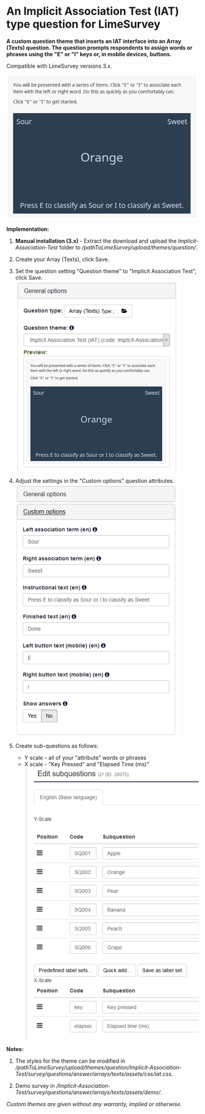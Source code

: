 # An Implicit Association Test (IAT) type question for LimeSurvey
**A custom question theme that inserts an IAT interface into an Array (Texts) question. The question prompts respondents to assign words or phrases using the "E" or "I" keys or, in mobile devices, buttons.**

Compatible with LimeSurvey versions 3.x.

![Image IAT 1](/Implicit-Association-Test/survey/questions/answer/arrays/texts/assets/images/iat_1.png)

**Implementation:**

1) **Manual installation (3.x)** - Extract the download and upload the *Implicit-Association-Test* folder to */pathToLimeSurvey/upload/themes/question/*.

2) Create your Array (Texts), click Save.

3) Set the question setting "Question theme" to "Implicit Association Test", click Save.  
![Image IAT 3](/Implicit-Association-Test/survey/questions/answer/arrays/texts/assets/images/iat_3.png)

4) Adjust the settings in the "Custom options" question attributes.  
![Image IAT 4](/Implicit-Association-Test/survey/questions/answer/arrays/texts/assets/images/iat_4.png)

5) Create sub-questions as follows:
    - Y scale - all of your "attribute" words or phrases
    - X scale - "Key Pressed" and "Elapsed Time (ms)"  
![Image IAT 2](/Implicit-Association-Test/survey/questions/answer/arrays/texts/assets/images/iat_2.png)

**Notes:**

1) The styles for the theme can be modified in */pathToLimeSurvey/upload/themes/question/Implicit-Association-Test/survey/questions/answer/arrays/texts/assets/css/iat.css*.

2) Demo survey in */Implicit-Association-Test/survey/questions/answer/arrays/texts/assets/demo/*.
    
    
*Custom themes are given without any warranty, implied or otherwise.*

